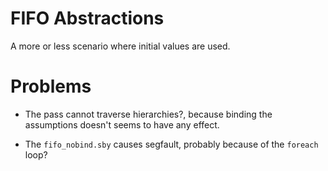 # FIFO Abstractions
A more or less scenario where initial values are used.

# Problems
* The pass cannot traverse hierarchies?, because binding the assumptions doesn't seems to have any effect.

* The `fifo_nobind.sby` causes segfault, probably because of the `foreach` loop?
